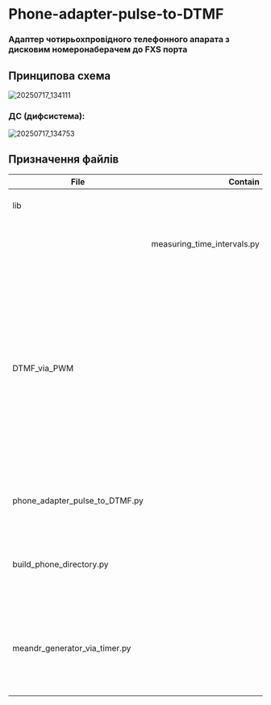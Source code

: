 # Phone-adapter-pulse-to-DTMF
### Адаптер чотирьохпровідного телефонного апарата з дисковим номеронаберачем до FXS порта
## Принципова схема
![20250717_134111](https://github.com/user-attachments/assets/928bf29d-6fec-40e2-a353-872180bd8b6f)
### ДС (дифсистема):
![20250717_134753](https://github.com/user-attachments/assets/8478eeec-4703-4dfa-ab44-5ac7a9e0fe56)
## Призначення файлів  

| File | Contain | Purpose |
| --- |  ---: |  --- |
| lib |  |Каталог, який містить необхідні модулі |
|  | measuring_time_intervals.py | Модуль для вимірювання часових інтервалів  |
| DTMF_via_PWM |  |Каталог, який містить дещо для формування гармонічних сигналів, зокрема DTMF, через ШІМ. Хоча в основній програмі нічого з цього не використовується, оскільки замість тонових сигналів застосовано меандри, проте може бути корисним за потреби генерування гармонічних сигналів |
||  |  |
| phone_adapter_pulse_to_DTMF.py |  | Основний код, при перенесенні до Pi Pico слід перейменувати в main.py |
| build_phone_directory.py |  | Код для формування файла-json телефонного довідника для використання коротких наборів |
| meandr_generator_via_timer.py |  | Код для генерування неперервних меандр-імпульсів за допомогою таймерів. Може бути необхідний для налаштування схеми |









